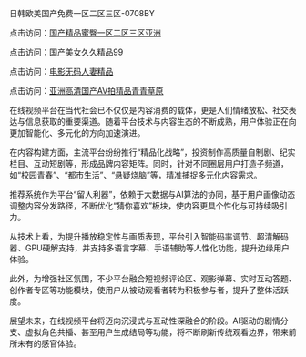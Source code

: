 日韩欧美国产免费一区二区三区-0708BY

点击访问：<a href="https://heiliaowzu4ur.pages.dev">国产精品蜜臀一区二区三区亚洲</a>

点击访问：<a href="https://heiliaoxqkkct.pages.dev">国产美女久久精品99</a>

点击访问：<a href="https://heiliaoow5kzm.pages.dev">电影无码人妻精品</a>

点击访问：<a href="https://heiliaoga6s9v.pages.dev">亚洲高清国产AV拍精品青青草原</a>

在线视频平台在当代社会已不仅仅是内容消费的载体，更是人们情绪放松、社交表达与信息获取的重要渠道。随着平台技术与内容生态的不断成熟，用户体验正在向更加智能化、多元化的方向加速演进。

在内容构建方面，主流平台纷纷推行“精品化战略”，投资制作高质量自制剧、纪实栏目、互动短剧等，形成品牌内容矩阵。同时，针对不同圈层用户打造子频道，如“校园青春”、“都市生活”、“悬疑烧脑”等，精准捕捉多元化内容需求。

推荐系统作为平台“留人利器”，依赖于大数据与AI算法的协同，基于用户画像动态调整内容分发路径，不断优化“猜你喜欢”板块，使内容更具个性化与可持续吸引力。

从技术上看，为提升播放稳定性与画质表现，平台引入智能码率调节、超清解码器、GPU硬解支持，并支持多语言字幕、手语辅助等人性化功能，提升边缘用户体验。

此外，为增强社区氛围，不少平台融合短视频评论区、观影弹幕、实时互动答题、创作者专区等功能模块，使用户从被动观看者转为积极参与者，提升了整体活跃度。

展望未来，在线视频平台将迈向沉浸式与互动性深融合的阶段。AI驱动的剧情分支、虚拟角色共播、甚至用户生成结局等功能，将不断刷新传统观看边界，带来前所未有的感官体验。

<span style="display:none;">[Canonical link]( https://github.com/yuey551215/491909 ）</span>
